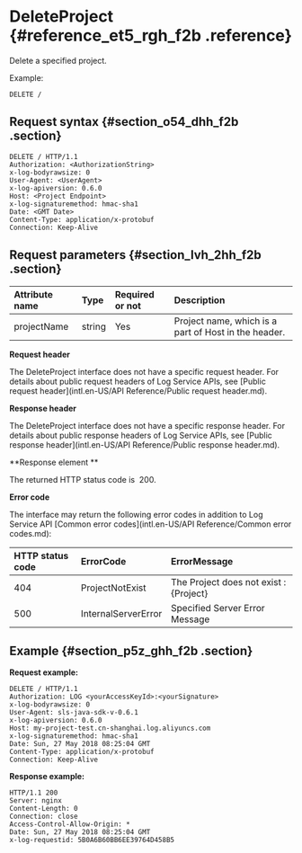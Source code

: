# DeleteProject {#reference_et5_rgh_f2b .reference}

Delete a specified project.

Example:

```
DELETE /
```

## Request syntax {#section_o54_dhh_f2b .section}

```
DELETE / HTTP/1.1
Authorization: <AuthorizationString>
x-log-bodyrawsize: 0
User-Agent: <UserAgent>
x-log-apiversion: 0.6.0
Host: <Project Endpoint>
x-log-signaturemethod: hmac-sha1
Date: <GMT Date>
Content-Type: application/x-protobuf
Connection: Keep-Alive
```

## Request parameters {#section_lvh_2hh_f2b .section}

|Attribute name|Type |Required or not|Description|
|:-------------|:----|:--------------|:----------|
|projectName|string|Yes|Project name, which is a part of Host in the header.|

**Request header**

The DeleteProject interface does not have a specific request header. For details about public request headers of Log Service APIs, see [Public request header](intl.en-US/API Reference/Public request header.md).

**Response header**

The DeleteProject interface does not have a specific response header. For details about public response headers of Log Service APIs, see [Public response header](intl.en-US/API Reference/Public response header.md).

**Response element **

The returned HTTP status code is  200.

**Error code**

The interface may return the following error codes in addition to Log Service API [Common error codes](intl.en-US/API Reference/Common error codes.md):

|HTTP status code|ErrorCode|ErrorMessage|
|:---------------|:--------|:-----------|
|404|ProjectNotExist|The Project does not exist : \{Project\}|
|500|InternalServerError|Specified Server Error Message|

## Example {#section_p5z_ghh_f2b .section}

**Request example:**

```
DELETE / HTTP/1.1
Authorization: LOG <yourAccessKeyId>:<yourSignature>
x-log-bodyrawsize: 0
User-Agent: sls-java-sdk-v-0.6.1
x-log-apiversion: 0.6.0
Host: my-project-test.cn-shanghai.log.aliyuncs.com
x-log-signaturemethod: hmac-sha1
Date: Sun, 27 May 2018 08:25:04 GMT
Content-Type: application/x-protobuf
Connection: Keep-Alive
```

**Response example:**

```
HTTP/1.1 200
Server: nginx
Content-Length: 0
Connection: close
Access-Control-Allow-Origin: *
Date: Sun, 27 May 2018 08:25:04 GMT
x-log-requestid: 5B0A6B60BB6EE39764D458B5
```

